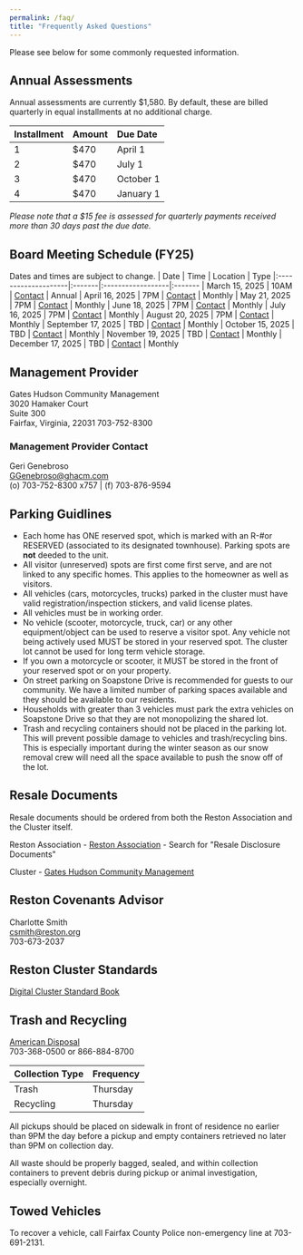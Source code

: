 ```yaml
---
permalink: /faq/
title: "Frequently Asked Questions"
---
```


Please see below for some commonly requested information.

## Annual Assessments

Annual assessments are currently $1,580.  By default, these are billed quarterly in equal installments at no additional charge.

| Installment | Amount | Due Date
|:------------|:-------|:------------------|
| 1           | $470   | April 1
| 2           | $470   | July 1
| 3           | $470   | October 1
| 4           | $470   | January 1

*Please note that a $15 fee is assessed for quarterly payments received more than 30 days past the due date.*

## Board Meeting Schedule (FY25)
Dates and times are subject to change.
| Date                | Time   | Location          | Type
|:--------------------|:-------|:------------------|:-------
| March 15, 2025      | 10AM   | [Contact](https://soapstonerestonhoa.github.io/contact/) | Annual
| April 16, 2025      | 7PM    | [Contact](https://soapstonerestonhoa.github.io/contact/) | Monthly
| May 21, 2025        | 7PM    | [Contact](https://soapstonerestonhoa.github.io/contact/) | Monthly
| June 18, 2025       | 7PM    | [Contact](https://soapstonerestonhoa.github.io/contact/) | Monthly
| July 16, 2025       | 7PM    | [Contact](https://soapstonerestonhoa.github.io/contact/) | Monthly
| August 20, 2025     | 7PM    | [Contact](https://soapstonerestonhoa.github.io/contact/) | Monthly
| September 17, 2025  | TBD    | [Contact](https://soapstonerestonhoa.github.io/contact/) | Monthly
| October 15, 2025    | TBD    | [Contact](https://soapstonerestonhoa.github.io/contact/) | Monthly
| November 19, 2025   | TBD    | [Contact](https://soapstonerestonhoa.github.io/contact/) | Monthly
| December 17, 2025   | TBD    | [Contact](https://soapstonerestonhoa.github.io/contact/) | Monthly

## Management Provider

Gates Hudson Community Management  
3020 Hamaker Court  
Suite 300  
Fairfax, Virginia, 22031
703-752-8300

### Management Provider Contact  
Geri Genebroso  
GGenebroso@ghacm.com  
(o) 703-752-8300 x757 | (f) 703-876-9594

## Parking Guidlines

* Each home has ONE reserved spot, which is marked with an R-#or RESERVED (associated to its designated townhouse).  Parking spots are **not** deeded to the unit.
* All visitor (unreserved) spots are first come first serve, and are not linked to any specific homes. This applies to the homeowner as well as visitors.
* All vehicles (cars, motorcycles, trucks) parked in the cluster must have valid registration/inspection stickers, and valid license plates.
* All vehicles must be in working order.   
* No vehicle (scooter, motorcycle, truck, car) or any other equipment/object can be used to reserve a visitor spot. Any vehicle not being actively used MUST be stored in your reserved spot. The cluster lot cannot be used for long term vehicle storage.  
* If you own a motorcycle or scooter, it MUST be stored in the front of your reserved spot or on your property.    
* On street parking on Soapstone Drive is recommended for guests to our community.  We have a limited number of parking spaces available and they should be available to our residents.
* Households with greater than 3 vehicles must park the extra vehicles on Soapstone Drive so that they are not monopolizing the shared lot.
* Trash and recycling containers should not be placed in the parking lot. This will prevent possible damage to vehicles and trash/recycling bins. This is especially important during the winter season as our snow removal crew will need all the space available to push the snow off of the lot.

## Resale Documents

Resale documents should be ordered from both the Reston Association and the Cluster itself.

Reston Association - [Reston Association](https://www.reston.org/property-owner-resources?utm_source=hs_email&utm_medium=email&_hsenc=p2ANqtz--HR0o_7RovdDDNJlfkFnCWwFF6zDxKeNK-hFKQxUViTfFlny9RoRjgGvfJNuB37mDs_H29) - Search for "Resale Disclosure Documents"

Cluster - [Gates Hudson Community Management](https://gateshudson.com/community-management/order-resale-documents?utm_source=hs_email&utm_medium=email&_hsenc=p2ANqtz--HR0o_7RovdDDNJlfkFnCWwFF6zDxKeNK-hFKQxUViTfFlny9RoRjgGvfJNuB37mDs_H29)

## Reston Covenants Advisor

Charlotte Smith  
csmith@reston.org  
703-673-2037

## Reston Cluster Standards

[Digital Cluster Standard Book](http://book.flipbuilder.com/flipbuilder/)

## Trash and Recycling

[American Disposal](http://www.americandisposal.com/)  
703-368-0500 or 866-884-8700 

| Collection Type | Frequency         |
|:----------------|:------------------|
| Trash           | Thursday          |
| Recycling       | Thursday          |

All pickups should be placed on sidewalk in front of residence no earlier than 9PM the day before a pickup and empty containers retrieved no later than 9PM on collection day. 

All waste should be properly bagged, sealed, and within collection containers to prevent debris during pickup or animal investigation, especially overnight.

## Towed Vehicles
To recover a vehicle, call Fairfax County Police non-emergency line at 703-691-2131.

